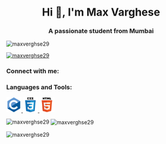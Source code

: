 <h1 align="center">Hi 👋, I'm Max Varghese</h1>
<h3 align="center">A passionate student from Mumbai</h3>

<p align="left"> <img src="https://komarev.com/ghpvc/?username=maxverghse29&label=Profile%20views&color=0e75b6&style=flat" alt="maxverghse29" /> </p>

<p align="left"> <a href="https://github.com/ryo-ma/github-profile-trophy"><img src="https://github-profile-trophy.vercel.app/?username=maxverghse29" alt="maxverghse29" /></a> </p>

<h3 align="left">Connect with me:</h3>
<p align="left">
</p>

<h3 align="left">Languages and Tools:</h3>
<p align="left"> <a href="https://www.cprogramming.com/" target="_blank" rel="noreferrer"> <img src="https://raw.githubusercontent.com/devicons/devicon/master/icons/c/c-original.svg" alt="c" width="40" height="40"/> </a> <a href="https://www.w3schools.com/css/" target="_blank" rel="noreferrer"> <img src="https://raw.githubusercontent.com/devicons/devicon/master/icons/css3/css3-original-wordmark.svg" alt="css3" width="40" height="40"/> </a> <a href="https://www.w3.org/html/" target="_blank" rel="noreferrer"> <img src="https://raw.githubusercontent.com/devicons/devicon/master/icons/html5/html5-original-wordmark.svg" alt="html5" width="40" height="40"/> </a> </p>

<p><img align="left" src="https://github-readme-stats.vercel.app/api/top-langs?username=maxverghse29&show_icons=true&locale=en&layout=compact" alt="maxverghse29" /></p>

<p>&nbsp;<img align="center" src="https://github-readme-stats.vercel.app/api?username=maxverghse29&show_icons=true&locale=en" alt="maxverghse29" /></p>

<p><img align="center" src="https://github-readme-streak-stats.herokuapp.com/?user=maxverghse29&" alt="maxverghse29" /></p>
